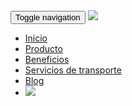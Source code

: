 <nav class="navbar navbar-fixed-top navbar-default nav-backg">
  <div class="container-fluid">
    <div class="container">
      <div class="navbar-header">
        <button type="button" class="navbar-toggle collapsed" data-toggle="collapse" data-target="#bs-example-navbar-collapse-1" aria-expanded="false">
          <span class="sr-only">Toggle navigation</span>
          <span class="icon-bar"></span>
          <span class="icon-bar"></span>
          <span class="icon-bar"></span>
        </button>
        <a class="navbar-brand" href="{{ site.baseurl }}/">
          <img src="{{ site.baseurl }}/img/logo-jetty.svg">
        </a>
      </div>
      <div class="collapse navbar-collapse" id="bs-example-navbar-collapse-1">
        <ul class="nav navbar-nav navbar-right">
          <li><a href="{{site.baseurl}}/">Inicio</a></li>
          <!-- <li><a href="{{site.baseurl}}/tecnologia">Tecnología</a></li> -->
          <li><a href="{{site.baseurl}}/producto">Producto</a></li>
          <li><a href="{{site.baseurl}}/beneficios">Beneficios</a></li>
          <!-- <li><a href="{{site.baseurl}}/cobertura">Cobertura</a></li> -->
          <li><a href="{{site.baseurl}}/servicios-de-transporte">Servicios de transporte</a></li>
          <!-- <li><a href="{{site.baseurl}}/tours">Tours</a></li> -->
          <li><a href="{{site.baseurl}}/blog">Blog</a></li>
          <li><a href="{{site.baseurl}}/en/"><img src="{{site.baseurl}}/img/flagEN.png" class="translate"></a></li>
        </ul>
      </div>
    </div>
  </div>
</nav>